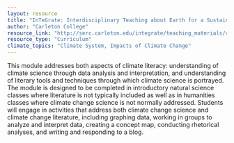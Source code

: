 ```yaml
---
layout: resource
title: "InTeGrate: Interdisciplinary Teaching about Earth for a Sustainable Future"
author: "Carleton College"
resource_link: "http://serc.carleton.edu/integrate/teaching_materials/climate_fact/index.html"
resource_type: "Curriculum"
climate_topics: "Climate System, Impacts of Climate Change"
---
```


This module addresses both aspects of climate literacy: understanding of climate science through data analysis and interpretation, and understanding of literary tools and techniques through which climate science is portrayed. The module is designed to be completed in introductory natural science classes where literature is not typically included as well as in humanities classes where climate change science is not normally addressed. Students will engage in activities that address both climate change science and climate change literature, including graphing data, working in groups to analyze and interpret data, creating a concept map, conducting rhetorical analyses, and writing and responding to a blog.